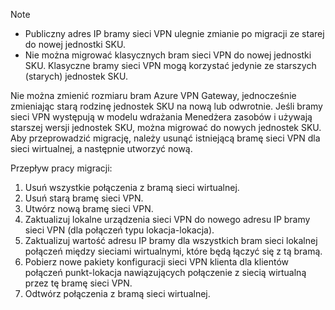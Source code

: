 > [!NOTE]
> * Publiczny adres IP bramy sieci VPN ulegnie zmianie po migracji ze starej do nowej jednostki SKU.
> * Nie można migrować klasycznych bram sieci VPN do nowej jednostki SKU. Klasyczne bramy sieci VPN mogą korzystać jedynie ze starszych (starych) jednostek SKU.
> 

Nie można zmienić rozmiaru bram Azure VPN Gateway, jednocześnie zmieniając starą rodzinę jednostek SKU na nową lub odwrotnie. Jeśli bramy sieci VPN występują w modelu wdrażania Menedżera zasobów i używają starszej wersji jednostek SKU, można migrować do nowych jednostek SKU. Aby przeprowadzić migrację, należy usunąć istniejącą bramę sieci VPN dla sieci wirtualnej, a następnie utworzyć nową.

Przepływ pracy migracji:

1. Usuń wszystkie połączenia z bramą sieci wirtualnej.
2. Usuń starą bramę sieci VPN.
3. Utwórz nową bramę sieci VPN.
4. Zaktualizuj lokalne urządzenia sieci VPN do nowego adresu IP bramy sieci VPN (dla połączeń typu lokacja-lokacja).
5. Zaktualizuj wartość adresu IP bramy dla wszystkich bram sieci lokalnej połączeń między sieciami wirtualnymi, które będą łączyć się z tą bramą.
6. Pobierz nowe pakiety konfiguracji sieci VPN klienta dla klientów połączeń punkt-lokacja nawiązujących połączenie z siecią wirtualną przez tę bramę sieci VPN.
7. Odtwórz połączenia z bramą sieci wirtualnej.